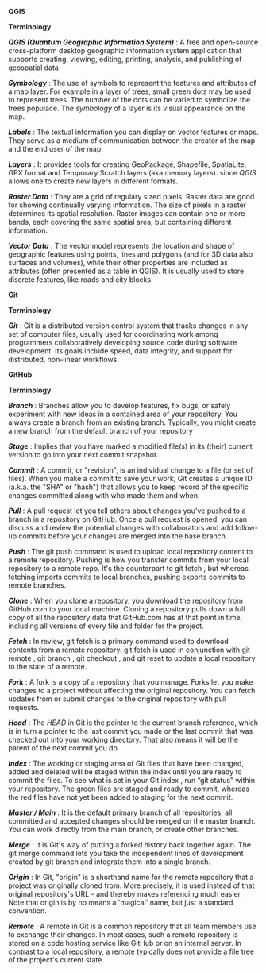 **QGIS**

__Terminology__

***QGIS (Quantum Geographic Information System)*** : A free and open-source cross-platform desktop geographic information system application that supports creating, viewing, editing, printing, analysis, and publishing of geospatial data

***Symbology*** : The use of symbols to represent the features and attributes of a map layer. For example in a layer of trees, small green dots may be used to represent trees. The number of the dots can be varied to symbolize the trees populace. The _symbology_ of a layer is its visual appearance on the map.

***Labels*** : The textual information you can display on vector features or maps. They serve as a medium of communication between the creator of the map and the end user of the map.

***Layers*** :  It provides tools for creating GeoPackage, Shapefile, SpatiaLite, GPX format and Temporary Scratch layers (aka memory layers). since _QGIS_ allows one to create new layers in different formats.

***Raster Data*** : They are a grid of regulary sized pixels. Raster data are good for showing continually varying information. The size of pixels in a raster determines its spatial resolution. Raster images can contain one or more bands, each covering the same spatial area, but containing different information.

***Vector Data*** : The vector model represents the location and shape of geographic features using points, lines and polygons (and for 3D data also surfaces and volumes), while their other properties are included as attributes (often presented as a table in QGIS). It is usually used to store discrete features, like roads and city blocks.

**Git**

__Terminology__

***Git*** : Git is a distributed version control system that tracks changes in any set of computer files, usually used for coordinating work among programmers collaboratively developing source code during software development. Its goals include speed, data integrity, and support for distributed, non-linear workflows.

**GitHub**

__Terminology__

***Branch*** : Branches allow you to develop features, fix bugs, or safely experiment with new ideas in a contained area of your repository. You always create a branch from an existing branch. Typically, you might create a new branch from the default branch of your repository

***Stage*** : Implies that you have marked a modified file(s) in its (their) current version to go into your next commit snapshot.

***Commit*** : A commit, or "revision", is an individual change to a file (or set of files). When you make a commit to save your work, Git creates a unique ID (a.k.a. the "SHA" or "hash") that allows you to keep record of the specific changes committed along with who made them and when.

***Pull*** : A pull request let you tell others about changes you've pushed to a branch in a repository on GitHub. Once a pull request is opened, you can discuss and review the potential changes with collaborators and add follow-up commits before your changes are merged into the base branch.

***Push*** : The git push command is used to upload local repository content to a remote repository. Pushing is how you transfer commits from your local repository to a remote repo. It's the counterpart to git fetch , but whereas fetching imports commits to local branches, pushing exports commits to remote branches.

***Clone*** : When you clone a repository, you download the repository from GitHub.com to your local machine. Cloning a repository pulls down a full copy of all the repository data that GitHub.com has at that point in time, including all versions of every file and folder for the project.

***Fetch*** : In review, git fetch is a primary command used to download contents from a remote repository. git fetch is used in conjunction with git remote , git branch , git checkout , and git reset to update a local repository to the state of a remote.

***Fork*** : A fork is a copy of a repository that you manage. Forks let you make changes to a project without affecting the original repository. You can fetch updates from or submit changes to the original repository with pull requests.

***Head*** : The _HEAD_ in Git is the pointer to the current branch reference, which is in turn a pointer to the last commit you made or the last commit that was checked out into your working directory. That also means it will be the parent of the next commit you do.

***Index*** : The working or staging area of Git files that have been changed, added and deleted will be staged within the index until you are ready to commit the files. To see what is set in your Git index , run “git status” within your repository. The green files are staged and ready to commit, whereas the red files have not yet been added to staging for the next commit.

***Master / Main*** : It is the default primary branch of all repositories, all committed and accepted changes should be merged on the master branch. You can work directly from the main branch, or create other branches.

***Merge*** : It is Git's way of putting a forked history back together again. The git merge command lets you take the independent lines of development created by git branch and integrate them into a single branch.

***Origin*** : In Git, "origin" is a shorthand name for the remote repository that a project was originally cloned from. More precisely, it is used instead of that original repository's URL - and thereby makes referencing much easier. Note that origin is by no means a 'magical' name, but just a standard convention.

***Remote*** : A remote in Git is a common repository that all team members use to exchange their changes. In most cases, such a remote repository is stored on a code hosting service like GitHub or on an internal server. In contrast to a local repository, a remote typically does not provide a file tree of the project's current state.
